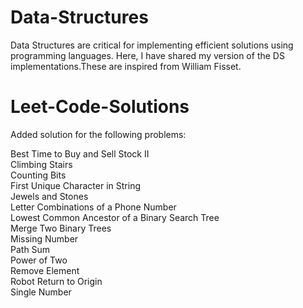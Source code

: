 # Data-Structures
Data Structures are critical for implementing efficient solutions using programming languages. Here, I have shared my version of the DS implementations.These are inspired from William Fisset. 

# Leet-Code-Solutions

Added solution for the following problems:

Best Time to Buy and Sell Stock II <br/>
Climbing Stairs <br/>
Counting Bits <br/>
First Unique Character in String <br/>
Jewels and Stones <br/>
Letter Combinations of a Phone Number <br/>
Lowest Common Ancestor of a Binary Search Tree <br/>
Merge Two Binary Trees <br/>
Missing Number <br/>
Path Sum <br/>
Power of Two <br/>
Remove Element <br/>
Robot Return to Origin <br/>
Single Number <br/>
